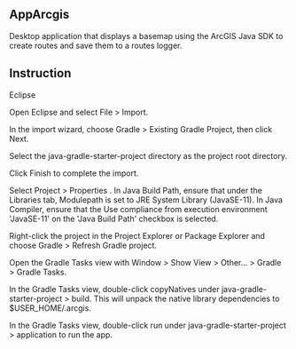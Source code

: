 ## AppArcgis
Desktop application that displays a basemap using the ArcGIS Java SDK to create routes and save them to a routes logger.
## Instruction
Eclipse

Open Eclipse and select File > Import.

In the import wizard, choose Gradle > Existing Gradle Project, then click Next.

Select the java-gradle-starter-project directory as the project root directory.

Click Finish to complete the import.

Select Project > Properties . In Java Build Path, ensure that under the Libraries tab, Modulepath is set to JRE System Library (JavaSE-11). In Java Compiler, ensure that the Use compliance from execution environment 'JavaSE-11' on the 'Java Build Path' checkbox is selected.

Right-click the project in the Project Explorer or Package Explorer and choose Gradle > Refresh Gradle project.

Open the Gradle Tasks view with Window > Show View > Other... > Gradle > Gradle Tasks.

In the Gradle Tasks view, double-click copyNatives under java-gradle-starter-project > build. This will unpack the native library dependencies to $USER_HOME/.arcgis.

In the Gradle Tasks view, double-click run under java-gradle-starter-project > application to run the app.
